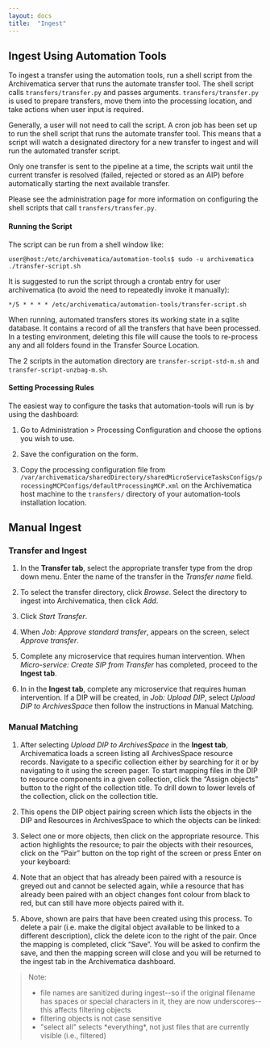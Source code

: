 ```yaml
---
layout: docs
title:  "Ingest"
---
```


## Ingest Using Automation Tools

To ingest a transfer using the automation tools, run a shell script from the Archivematica server that runs the automate transfer tool. The shell script calls `transfers/transfer.py` and passes arguments. `transfers/transfer.py` is used to prepare transfers, move them into the processing location, and take actions when user input is required.

Generally, a user will not need to call the script. A cron job has been set up to run the shell script that runs the automate transfer tool. This means that a script will watch a designated directory for a new transfer to ingest and will run the automated transfer script.

Only one transfer is sent to the pipeline at a time, the scripts wait until the current transfer is resolved (failed, rejected or stored as an AIP) before automatically starting the next available transfer.

Please see the administration page for more information on configuring the shell scripts that call `transfers/transfer.py`.


#### Running the Script
The script can be run from a shell window like:

```
user@host:/etc/archivematica/automation-tools$ sudo -u archivematica ./transfer-script.sh
```

It is suggested to run the script through a crontab entry for user archivematica (to avoid the need to repeatedly invoke it manually):

```
*/5 * * * * /etc/archivematica/automation-tools/transfer-script.sh
```

When running, automated transfers stores its working state in a sqlite database.  It contains a record of all the transfers that have been processed.  In a testing environment, deleting this file will cause the tools to re-process any and all folders found in the Transfer Source Location.

The 2 scripts in the automation directory are `transfer-script-std-m.sh` and `transfer-script-unzbag-m.sh`.

#### Setting Processing Rules

The easiest way to configure the tasks that automation-tools will run is by using the dashboard:

1. Go to Administration > Processing Configuration and choose the options you wish to use.

2. Save the configuration on the form.

3. Copy the processing configuration file from `/var/archivematica/sharedDirectory/sharedMicroServiceTasksConfigs/processingMCPConfigs/defaultProcessingMCP.xml` on the Archivematica host machine to the `transfers/` directory of your automation-tools installation location.


## Manual Ingest

### Transfer and Ingest

1. In the **Transfer tab**, select the appropriate transfer type from the drop down menu. Enter the name of the transfer in the *Transfer name* field.

2. To select the transfer directory, click *Browse*. Select the directory to ingest into Archivematica, then click *Add*.

3. Click *Start Transfer*.

4. When *Job: Approve standard transfer*, appears on the screen, select *Approve transfer*.

5. Complete any microservice that requires human intervention. When *Micro-service: Create SIP from Transfer* has completed, proceed to the **Ingest tab**.

6. In in the **Ingest tab**, complete any microservice that requires human intervention. If a DIP will be created, in *Job: Upload DIP*, select *Upload DIP to ArchivesSpace* then follow the instructions in Manual Matching.

### Manual Matching

1.  After selecting *Upload DIP to ArchivesSpace* in the **Ingest tab**, Archivematica loads a screen listing all ArchivesSpace resource records. Navigate to a specific collection either by searching for it or by navigating to it using the screen pager. To start mapping files in the DIP to resource components in a given collection, click the “Assign objects” button to the right of the collection title. To drill down to lower levels of the collection, click on the collection title.

2.  This opens the DIP object pairing screen which lists the objects in the DIP and Resources in ArchivesSpace to which the objects can be linked:

3.  Select one or more objects, then click on the appropriate resource. This action highlights the resource; to pair the objects with their resources, click on the “Pair” button on the top right of the screen or press Enter on your keyboard:

4.  Note that an object that has already been paired with a resource is greyed out and cannot be selected again, while a resource that has already been paired with an object changes font colour from black to red, but can still have more objects paired with it.

5.  Above, shown are pairs that have been created using this process. To delete a pair (i.e. make the digital object available to be linked to a different description), click the delete icon to the right of the pair. Once the mapping is completed, click “Save”. You will be asked to confirm the save, and then the mapping screen will close and you will be returned to the ingest tab in the Archivematica dashboard.

> Note:
> 
> * file names are sanitized during ingest--so if the original filename has spaces or special characters in it, they are now underscores--this affects filtering objects
> * filtering objects is not case sensitive
> * "select all" selects \*everything\*, not just files that are currently visible (i.e., filtered)


